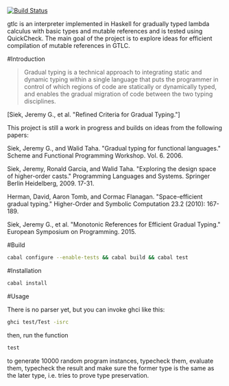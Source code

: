 [![Build Status](https://travis-ci.org/deyaaeldeen/GTLC.svg?branch=master)](https://travis-ci.org/deyaaeldeen/GTLC)

gtlc is an interpreter implemented in Haskell for gradually typed lambda calculus with basic types and mutable references and is tested using QuickCheck. The main goal of the project is to explore ideas for efficient compilation of mutable references in GTLC.

#Introduction
> Gradual typing is a technical approach to integrating static and dynamic typing within a single language that puts the programmer in control of which regions of code are statically or dynamically typed, and enables the gradual migration of code between the two typing disciplines.

[Siek, Jeremy G., et al. "Refined Criteria for Gradual Typing."]

This project is still a work in progress and builds on ideas from the following papers:

Siek, Jeremy G., and Walid Taha. "Gradual typing for functional languages." Scheme and Functional Programming Workshop. Vol. 6. 2006.

Siek, Jeremy, Ronald Garcia, and Walid Taha. "Exploring the design space of higher-order casts." Programming Languages and Systems. Springer Berlin Heidelberg, 2009. 17-31.

Herman, David, Aaron Tomb, and Cormac Flanagan. "Space-efficient gradual typing." Higher-Order and Symbolic Computation 23.2 (2010): 167-189.

Siek, Jeremy G., et al. "Monotonic References for Efficient Gradual Typing." European Symposium on Programming. 2015.

#Build

```bash
cabal configure --enable-tests && cabal build && cabal test
```

#Installation

```bash
cabal install
```

#Usage

There is no parser yet, but you can invoke ghci like this:

```bash
ghci test/Test -isrc
```

then, run the function

```haskell
test
```

to generate 10000 random program instances, typecheck them, evaluate them, typecheck the result and make sure the former type is the same as the later type, i.e. tries to prove type preservation.
